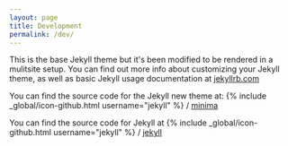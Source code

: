 ```yaml
---
layout: page
title: Development
permalink: /dev/
---
```


This is the base Jekyll theme but it's been modified to be rendered in a mulitsite setup. You can find out more info about customizing your Jekyll theme, as well as basic Jekyll usage documentation at [jekyllrb.com](http://jekyllrb.com/)

You can find the source code for the Jekyll new theme at:
{% include _global/icon-github.html username="jekyll" %} /
[minima](https://github.com/jekyll/minima)

You can find the source code for Jekyll at
{% include _global/icon-github.html username="jekyll" %} /
[jekyll](https://github.com/jekyll/jekyll)
